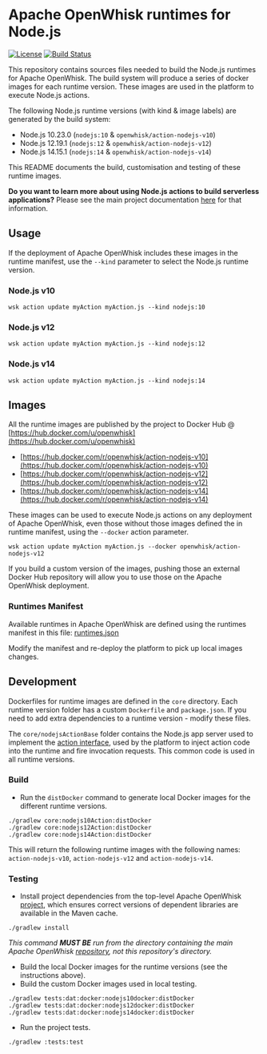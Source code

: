 <!--
#
# Licensed to the Apache Software Foundation (ASF) under one or more
# contributor license agreements.  See the NOTICE file distributed with
# this work for additional information regarding copyright ownership.
# The ASF licenses this file to You under the Apache License, Version 2.0
# (the "License"); you may not use this file except in compliance with
# the License.  You may obtain a copy of the License at
#
#     http://www.apache.org/licenses/LICENSE-2.0
#
# Unless required by applicable law or agreed to in writing, software
# distributed under the License is distributed on an "AS IS" BASIS,
# WITHOUT WARRANTIES OR CONDITIONS OF ANY KIND, either express or implied.
# See the License for the specific language governing permissions and
# limitations under the License.
#
-->

# Apache OpenWhisk runtimes for Node.js

[![License](https://img.shields.io/badge/license-Apache--2.0-blue.svg)](http://www.apache.org/licenses/LICENSE-2.0)
[![Build Status](https://travis-ci.org/apache/openwhisk-runtime-nodejs.svg?branch=master)](https://travis-ci.org/apache/openwhisk-runtime-nodejs)

This repository contains sources files needed to build the Node.js runtimes for Apache OpenWhisk. The build system will produce a series of docker images for each runtime version. These images are used in the platform to execute Node.js actions.

The following Node.js runtime versions (with kind & image labels) are generated by the build system:

- Node.js 10.23.0 (`nodejs:10` &  `openwhisk/action-nodejs-v10`)
- Node.js 12.19.1 (`nodejs:12` & `openwhisk/action-nodejs-v12`)
- Node.js 14.15.1 (`nodejs:14` & `openwhisk/action-nodejs-v14`)

This README documents the build, customisation and testing of these runtime images.

**Do you want to learn more about using Node.js actions to build serverless applications?** Please see the main project documentation [here](https://github.com/apache/openwhisk/blob/master/docs/actions-nodejs.md) for that information.

## Usage

If the deployment of Apache OpenWhisk includes these images in the runtime manifest, use the `--kind` parameter to select the Node.js runtime version.

### Node.js v10

```
wsk action update myAction myAction.js --kind nodejs:10
```

### Node.js v12

```
wsk action update myAction myAction.js --kind nodejs:12
```

### Node.js v14

```
wsk action update myAction myAction.js --kind nodejs:14
```

## Images

All the runtime images are published by the project to Docker Hub @ [https://hub.docker.com/u/openwhisk](https://hub.docker.com/u/openwhisk)

- [https://hub.docker.com/r/openwhisk/action-nodejs-v10](https://hub.docker.com/r/openwhisk/action-nodejs-v10)
- [https://hub.docker.com/r/openwhisk/action-nodejs-v12](https://hub.docker.com/r/openwhisk/action-nodejs-v12)
- [https://hub.docker.com/r/openwhisk/action-nodejs-v14](https://hub.docker.com/r/openwhisk/action-nodejs-v14)

These images can be used to execute Node.js actions on any deployment of Apache OpenWhisk, even those without those images defined the in runtime manifest, using the `--docker` action parameter.

```
wsk action update myAction myAction.js --docker openwhisk/action-nodejs-v12
```

If you build a custom version of the images, pushing those an external Docker Hub repository will allow you to use those on the Apache OpenWhisk deployment.

### Runtimes Manifest

Available runtimes in Apache OpenWhisk are defined using the runtimes manifest in this file: [runtimes.json](https://github.com/apache/openwhisk/blob/master/ansible/files/runtimes.json#L16-L72)

Modify the manifest and re-deploy the platform to pick up local images changes.

## Development

Dockerfiles for runtime images are defined in the `core` directory. Each runtime version folder has a custom `Dockerfile` and `package.json`. If you need to add extra dependencies to a runtime version - modify these files.

The `core/nodejsActionBase` folder contains the Node.js app server used to implement the [action interface](https://github.com/apache/openwhisk/blob/master/docs/actions-new.md#action-interface), used by the platform to inject action code into the runtime and fire invocation requests. This common code is used in all runtime versions.

### Build

- Run the `distDocker` command to generate local Docker images for the different runtime versions.

```
./gradlew core:nodejs10Action:distDocker
./gradlew core:nodejs12Action:distDocker
./gradlew core:nodejs14Action:distDocker
```

This will return the following runtime images with the following names: `action-nodejs-v10`, `action-nodejs-v12` and `action-nodejs-v14`.

### Testing

- Install project dependencies from the top-level Apache OpenWhisk [project](https://github.com/apache/openwhisk), which ensures correct versions of dependent libraries are available in the Maven cache.

```
./gradlew install
```

*This command **MUST BE** run from the directory containing the main Apache OpenWhisk [repository](https://github.com/apache/openwhisk), not this repository's directory.*

- Build the local Docker images for the runtime versions (see the instructions above).
- Build the custom Docker images used in local testing.

```
./gradlew tests:dat:docker:nodejs10docker:distDocker
./gradlew tests:dat:docker:nodejs12docker:distDocker
./gradlew tests:dat:docker:nodejs14docker:distDocker
```

- Run the project tests.

```
./gradlew :tests:test
```
